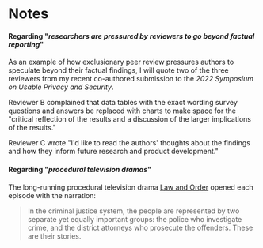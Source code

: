 # Notes

<span id="speculation"></span>
#### Regarding "*researchers are pressured by reviewers to go beyond factual reporting*"
As an example of how exclusionary peer review pressures authors to speculate beyond their factual findings, I will quote two of the three reviewers from my recent co-authored submission to the *2022 Symposium on Usable Privacy and Security*.

Reviewer B complained that data tables with the exact wording survey questions and answers be replaced with charts to make space for the "critical reflection of the results and a discussion of the larger implications of the results."

Reviewer C wrote "I'd like to read the authors' thoughts about the findings and how they inform future research and product development."

<span id="procedural-television-dramas"></span>
#### Regarding "*procedural television dramas*"
The long-running procedural television drama [Law and Order](
https://en.wikipedia.org/wiki/Law_%26_Order) opened each episode with the narration:
>In the criminal justice system, the people are represented by two separate yet equally important groups: the police who investigate crime, and the district attorneys who prosecute the offenders. These are their stories.

